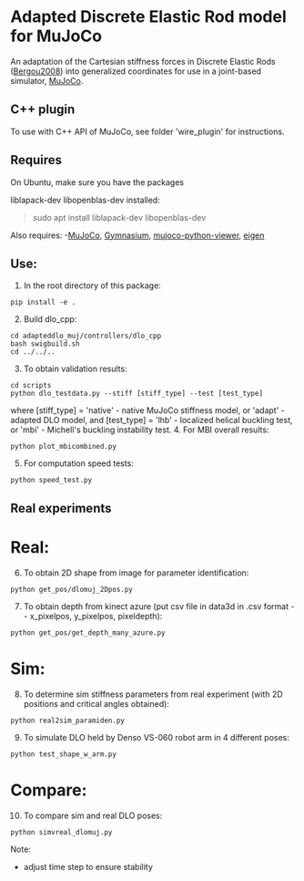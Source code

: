 # Adapted Discrete Elastic Rod model for MuJoCo
An adaptation of the Cartesian stiffness forces in Discrete Elastic Rods ([Bergou2008](http://www.cs.columbia.edu/cg/pdfs/143-rods.pdf)) into generalized coordinates for use in a joint-based simulator, [MuJoCo](https://mujoco.readthedocs.io/en/latest/overview.html).

## C++ plugin
To use with C++ API of MuJoCo, see folder 'wire_plugin' for instructions.

## Requires
On Ubuntu, make sure you have the packages

liblapack-dev
libopenblas-dev
installed:

> sudo apt install liblapack-dev libopenblas-dev

Also requires:
-[MuJoCo](https://github.com/google-deepmind/mujoco), [Gymnasium](https://github.com/Farama-Foundation/Gymnasium), [mujoco-python-viewer](https://github.com/rohanpsingh/mujoco-python-viewer), [eigen](http://eigen.tuxfamily.org/index.php?title=Main_Page#Download)

## Use:
1. In the root directory of this package:
```
pip install -e .
```
2. Build dlo_cpp:
```
cd adapteddlo_muj/controllers/dlo_cpp
bash swigbuild.sh
cd ../../..
```
3. To obtain validation results:
```
cd scripts
python dlo_testdata.py --stiff [stiff_type] --test [test_type]
```
where [stiff_type] = 'native' - native MuJoCo stiffness model, or 'adapt' - adapted DLO model,
and [test_type] = 'lhb' - localized helical buckling test, or 'mbi' - Michell's buckling instability test.
4. For MBI overall results:
```
python plot_mbicombined.py
```
5. For computation speed tests:
```
python speed_test.py
```
## Real experiments
# Real:
6. To obtain 2D shape from image for parameter identification:
```
python get_pos/dlomuj_2Dpos.py
```
7. To obtain depth from kinect azure (put csv file in data3d in .csv format -- x_pixelpos, y_pixelpos, pixeldepth):
```
python get_pos/get_depth_many_azure.py
```
# Sim:
8. To determine sim stiffness parameters from real experiment (with 2D positions and critical angles obtained):
```
python real2sim_paramiden.py
```
9. To simulate DLO held by Denso VS-060 robot arm in 4 different poses:
```
python test_shape_w_arm.py
```
# Compare:
10. To compare sim and real DLO poses:
```
python simvreal_dlomuj.py
```

Note:
- adjust time step to ensure stability
